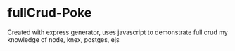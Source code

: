 # fullCrud-Poke
Created with express generator, uses javascript to
demonstrate full crud my knowledge of node, knex, postges, ejs
